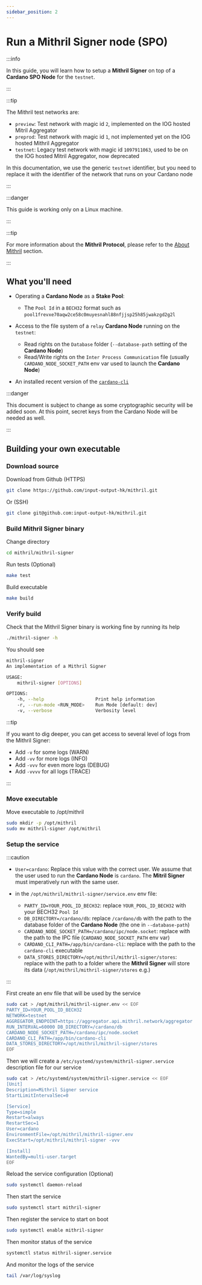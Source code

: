 ```yaml
---
sidebar_position: 2
---
```


# Run a Mithril Signer node (SPO)

:::info

In this guide, you will learn how to setup a **Mithril Signer** on top of a **Cardano SPO Node** for the `testnet`.

:::

:::tip

The Mithril test networks are:

* `preview`: Test network with magic id `2`, implemented on the IOG hosted Mitril Aggregator
* `preprod`: Test network with magic id `1`, not implemented yet on the IOG hosted Mithril Aggregator
* `testnet`: Legacy test network with magic id `1097911063`, used to be on the IOG hosted Mitril Aggregator, now deprecated

In this documentation, we use the generic `testnet` identifier, but you need to replace it with the identifier of the network that runs on your Cardano node

:::

:::danger

This guide is working only on a Linux machine.

:::

:::tip

For more information about the **Mithril Protocol**, please refer to the [About Mithril](../../mithril/intro.md) section.

:::

## What you'll need

* Operating a **Cardano Node** as a **Stake Pool**:
  * The `Pool Id` in a `BECH32` format such as `pool1frevxe70aqw2ce58c0muyesnahl88nfjjsp25h85jwakzgd2g2l`

* Access to the file system of a `relay` **Cardano Node** running on the `testnet`:
  * Read rights on the `Database` folder (`--database-path` setting of the **Cardano Node**)
  * Read/Write rights on the `Inter Process Communication` file (usually `CARDANO_NODE_SOCKET_PATH` env var used to launch the **Cardano Node**)

* An installed recent version of the [`cardano-cli`](https://hydra.iohk.io/job/Cardano/cardano-node/linux.native.cardano-cli)

:::danger

This document is subject to change as some cryptographic security will be added soon.
At this point, secret keys from the Cardano Node will be needed as well.

:::

## Building your own executable

### Download source

Download from Github (HTTPS)

```bash
git clone https://github.com/input-output-hk/mithril.git
```

Or (SSH)

```bash
git clone git@github.com:input-output-hk/mithril.git
```

### Build Mithril Signer binary

Change directory

```bash
cd mithril/mithril-signer
```

Run tests (Optional)

```bash
make test
```

Build executable

```bash
make build
```

### Verify build

Check that the Mithril Signer binary is working fine by running its help

```bash
./mithril-signer -h
```

You should see

```bash
mithril-signer 
An implementation of a Mithril Signer

USAGE:
    mithril-signer [OPTIONS]

OPTIONS:
    -h, --help                   Print help information
    -r, --run-mode <RUN_MODE>    Run Mode [default: dev]
    -v, --verbose                Verbosity level
```

:::tip

If you want to dig deeper, you can get access to several level of logs from the Mithril Signer:

* Add `-v` for some logs (WARN)
* Add `-vv` for more logs (INFO)
* Add `-vvv` for even more logs (DEBUG)
* Add `-vvvv` for all logs (TRACE)

:::

### Move executable

Move executable to /opt/mithril

```bash
sudo mkdir -p /opt/mithril
sudo mv mithril-signer /opt/mithril
```

### Setup the service

:::caution

* `User=cardano`:
Replace this value with the correct user. We assume that the user used to run the **Cardano Node** is `cardano`. The **Mitril Signer** must imperatively run with the same user.

* in the `/opt/mithril/mithril-signer/service.env` env file:
  * `PARTY_ID=YOUR_POOL_ID_BECH32`: replace `YOUR_POOL_ID_BECH32` with your BECH32 `Pool Id`
  * `DB_DIRECTORY=/cardano/db`: replace `/cardano/db` with the path to the database folder of the **Cardano Node** (the one in `--database-path`)
  * `CARDANO_NODE_SOCKET_PATH=/cardano/ipc/node.socket`: replace with the path to the IPC file (`CARDANO_NODE_SOCKET_PATH` env var)
  * `CARDANO_CLI_PATH=/app/bin/cardano-cli`: replace with the path to the `cardano-cli` executable
  * `DATA_STORES_DIRECTORY=/opt/mithril/mithril-signer/stores`: replace with the path to a folder where the **Mithril Signer** will store its data (`/opt/mithril/mithril-signer/stores` e.g.)

:::

First create an env file that will be used by the service

```bash
sudo cat > /opt/mithril/mithril-signer.env << EOF
PARTY_ID=YOUR_POOL_ID_BECH32
NETWORK=testnet
AGGREGATOR_ENDPOINT=https://aggregator.api.mithril.network/aggregator
RUN_INTERVAL=60000 DB_DIRECTORY=/cardano/db
CARDANO_NODE_SOCKET_PATH=/cardano/ipc/node.socket
CARDANO_CLI_PATH=/app/bin/cardano-cli
DATA_STORES_DIRECTORY=/opt/mithril/mithril-signer/stores
EOF
```

Then we will create a `/etc/systemd/system/mithril-signer.service` description file for our service

```bash
sudo cat > /etc/systemd/system/mithril-signer.service << EOF
[Unit]
Description=Mithril Signer service
StartLimitIntervalSec=0

[Service]
Type=simple
Restart=always
RestartSec=1
User=cardano
EnvironmentFile=/opt/mithril/mithril-signer.env
ExecStart=/opt/mithril/mithril-signer -vvv

[Install]
WantedBy=multi-user.target
EOF
```

Reload the service configuration (Optional)

```bash
sudo systemctl daemon-reload
```

Then start the service

```bash
sudo systemctl start mithril-signer
```

Then register the service to start on boot

```bash
sudo systemctl enable mithril-signer
```

Then monitor status of the service

```bash
systemctl status mithril-signer.service
```

And monitor the logs of the service

```bash
tail /var/log/syslog
```
